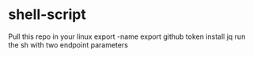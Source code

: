 # shell-script

Pull this repo in your linux
export -name
export github token
install jq
run the sh with two endpoint parameters
